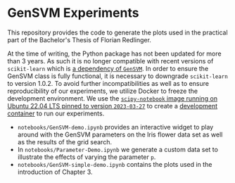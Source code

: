 # GenSVM Experiments

This repository provides the code to generate the plots used in the practical part of the Bachelor's Thesis of Florian Redlinger.

At the time of writing, the Python package has not been updated for more than 3 years. As such it is no longer compatible with recent versions of `scikit-learn` which is [a dependency of `GenSVM`](https://github.com/GjjvdBurg/PyGenSVM/blob/a3d4185f4a3cce0e4dad3ffedfd4a37386e97708/requirements.txt). In order to ensure the GenSVM class is fully functional, it is necessary to downgrade `scikit-learn` to version 1.0.2. To avoid further incompatibilities as well as to ensure reproducibility of our experiments, we utilize Docker to freeze the development environment. We use the [`scipy-notebook` image running on Ubuntu 22.04 LTS pinned to version `2023-03-27`](https://hub.docker.com/layers/jupyter/scipy-notebook/2023-03-27/images/sha256-e791e5ba6c03fdb1303272059256fc53ed5fd8073656ea2f2b542a784dbe7df3?context=explore) to create a [development container](https://code.visualstudio.com/docs/devcontainers/containers) to run our experiments.

- `notebooks/GenSVM-demo.ipynb` provides an interactive widget to play around with the GenSVM parameters on the Iris flower data set as well as the results of the grid search.
- In `notebooks/Parameter-Demo.ipynb` we generate a custom data set to illustrate the effects of varying the parameter `p`.
- `notebooks/GenSVM-simple-demo.ipynb` contains the plots used in the introduction of Chapter 3.